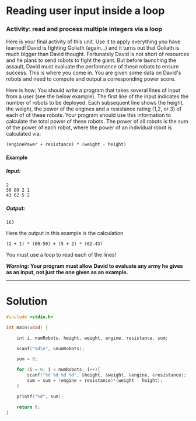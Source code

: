 # Reading user input inside a loop
### Activity: read and process multiple integers via a loop
Here is your final activity of this unit. Use it to apply everything you have learned! David is fighting Goliath (again...) and it turns out that Goliath is much bigger than David thought. Fortunately David is not short of resources and he plans to send robots to fight the giant. But before launching the assault, David must evaluate the performance of these robots to ensure success. This is where you come in. You are given some data on David's robots and need to compute and output a corresponding power score.

Here is how: You should write a program that takes several lines of input from a user (see the below example). The first line of the input indicates the number of robots to be deployed. Each subsequent line shows the height, the weight, the power of the engines and a resistance rating (1,2, or 3) of each of of these robots. Your program should use this information to calculate the total power of these robots. The power of all robots is the sum of the power of each robot, where the power of an individual robot is calculated via:

```
(enginePower + resistance) * (weight - height)
```
#### Example
##### Input:
```
2
50 60 2 1
43 62 5 2
```
##### Output:
```
163
```
Here the output in this example is the calculation

`(2 + 1) * (60-50) + (5 + 2) * (62-43)`

You must use a loop to read each of the lines!

**_Warning:_ Your program must allow David to evaluate any army he gives as an input, not just the one given as an example.**

___

# Solution
```C
#include <stdio.h>

int main(void) {

    int i, numRobots, height, weight, engine, resistance, sum;

    scanf("%d\n", &numRobots);

    sum = 0;

    for (i = 0; i < numRobots; i++){
        scanf("%d %d %d %d", &height, &weight, &engine, &resistance);
        sum = sum + (engine + resistance)*(weight - height);
    }

    printf("%d", sum);

    return 0;
}
```
